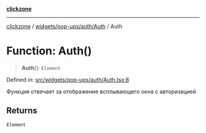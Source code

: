 [**clickzone**](../../../../../README.md)

***

[clickzone](../../../../../README.md) / [widgets/pop-ups/auth/Auth](../README.md) / Auth

# Function: Auth()

> **Auth**(): `Element`

Defined in: [src/widgets/pop-ups/auth/Auth.tsx:8](https://github.com/MaximBri/ClickZone/blob/20f3f0d061a7c50a96ed5bba64acbc325a456072/client/src/widgets/pop-ups/auth/Auth.tsx#L8)

Функция отвечает за отображение всплывающего окна с авторизацией

## Returns

`Element`
